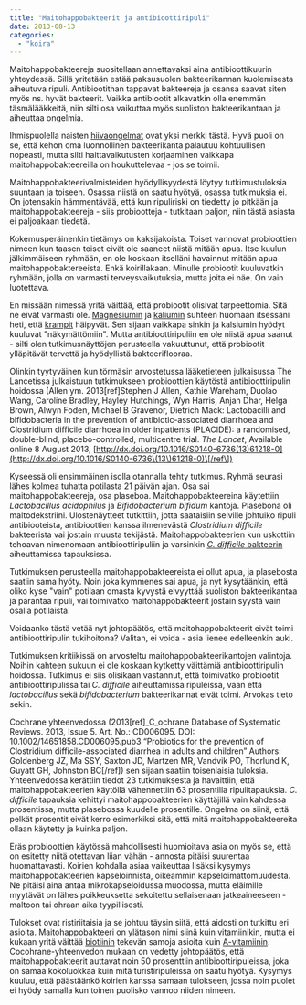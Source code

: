 ```yaml
---
title: "Maitohappobakteerit ja antibioottiripuli"
date: 2013-08-13
categories: 
  - "koira"
---
```


Maitohappobakteereja suositellaan annettavaksi aina antibioottikuurin yhteydessä. Sillä yritetään estää paksusuolen bakteerikannan kuolemisesta aiheutuva ripuli. Antibiootithan tappavat bakteereja ja osansa saavat siten myös ns. hyvät bakteerit. Vaikka antibiootit alkavatkin olla enemmän täsmälääkkeitä, niin silti osa vaikuttaa myös suoliston bakteerikantaan ja aiheuttaa ongelmia.

<!--more-->

Ihmispuolella naisten [hiivaongelmat](https://www.katiska.eu/terveys/allergia-iho-hiiva-terveys/hiivatulehdus/) ovat yksi merkki tästä. Hyvä puoli on se, että kehon oma luonnollinen bakteerikanta palautuu kohtuullisen nopeasti, mutta silti haittavaikutusten korjaaminen vaikkapa maitohappobakteereilla on houkuttelevaa - jos se toimii.

Maitohappobakteerivalmisteiden hyödyllisyydestä löytyy tutkimustuloksia suuntaan ja toiseen. Osassa niistä on saatu hyötyä, osassa tutkimuksia ei. On jotensakin hämmentävää, että kun ripuliriski on tiedetty jo pitkään ja maitohappobakteereja - siis probiootteja - tutkitaan paljon, niin tästä asiasta ei paljoakaan tiedetä.

Kokemusperäinenkin tietämys on kaksijakoista. Toiset vannovat probioottien nimeen kun taasen toiset eivät ole saaneet niistä mitään apua. Itse kuulun jälkimmäiseen ryhmään, en ole koskaan itselläni havainnut mitään apua maitohappobaktereeista. Enkä koirillakaan. Minulle probiootit kuuluvatkin ryhmään, jolla on varmasti terveysvaikutuksia, mutta joita ei näe. On vain luotettava.

En missään nimessä yritä väittää, että probiootit olisivat tarpeettomia. Sitä ne eivät varmasti ole. [Magnesiumin](https://www.katiska.eu/tieto/koira-tarve-mineraali/magnesium/) ja [kaliumin](https://www.katiska.eu/tieto/koira-tarve-mineraali/kalium/) suhteen huomaan itsessäni heti, että [krampit](https://www.katiska.eu/tieto/loukkaantumiset-ja-vammat/krampit/) häipyvät. Sen sijaan vaikkapa sinkin ja kalsiumin hyödyt kuuluvat "näkymättömiin". Mutta antibioottiripuliin en ole niistä apua saanut - silti olen tutkimusnäyttöjen perusteella vakuuttunut, että probiootit ylläpitävät tervettä ja hyödyllistä bakteeriflooraa.

Olinkin tyytyväinen kun törmäsin arvostetussa lääketieteen julkaisussa The Lancetissa julkaistuun tutkimukseen probioottien käytöstä antibioottiripulin hoidossa (Allen ym. 2013\[ref\]Stephen J Allen, Kathie Wareham, Duolao Wang, Caroline Bradley, Hayley Hutchings, Wyn Harris, Anjan Dhar, Helga Brown, Alwyn Foden, Michael B Gravenor, Dietrich Mack: Lactobacilli and bifidobacteria in the prevention of antibiotic-associated diarrhoea and Clostridium difficile diarrhoea in older inpatients (PLACIDE): a randomised, double-blind, placebo-controlled, multicentre trial. _The Lancet_, Available online 8 August 2013, [http://dx.doi.org/10.1016/S0140-6736(13)61218-0](http://dx.doi.org/10.1016/S0140-6736\(13\)61218-0)\[/ref\])

Kyseessä oli ensimmäinen isolla otannalla tehty tutkimus. Ryhmä seurasi lähes kolmea tuhatta potilasta 21 päivän ajan. Osa sai maitohappobakteereja, osa plaseboa. Maitohappobakteereina käytettiin _Lactobacillus acidophilus_ ja _Bifidobacterium bifidum_ kantoja. Plasebona oli maltodekstriini. Ulostenäytteet tutkittiin, jotta saataisiin selville johtuiko ripuli antibiooteista, antibioottien kanssa ilmenevästä _Clostridium difficile_ bakteerista vai jostain muusta tekijästä. Maitohappobakteerien kun uskottiin tehoavan nimenomaan antibioottiripuliin ja varsinkin [_C. difficile_ bakteerin](http://fi.wikipedia.org/wiki/Clostridium_difficile) aiheuttamissa tapauksissa.

Tutkimuksen perusteella maitohappobakteereista ei ollut apua, ja plasebosta saatiin sama hyöty. Noin joka kymmenes sai apua, ja nyt kysytäänkin, että oliko kyse "vain" potilaan omasta kyvystä elvyyttää suoliston bakteerikantaa ja parantaa ripuli, vai toimivatko maitohappobakteerit jostain syystä vain osalla potilaista.

Voidaanko tästä vetää nyt johtopäätös, että maitohappobakteerit eivät toimi antibioottiripulin tukihoitona? Valitan, ei voida - asia lienee edelleenkin auki.

Tutkimuksen kritiikissä on arvosteltu maitohappobakteerikantojen valintoja. Noihin kahteen sukuun ei ole koskaan kytketty väittämiä antibioottiripulin hoidossa. Tutkimus ei siis olisikaan vastannut, että toimivatko probiootit antibioottiripulissa tai _C. difficile_ aiheuttamissa ripuleissa, vaan että _lactobacillus_ sekä _bifidobacterium_ bakteerikannat eivät toimi. Arvokas tieto sekin.

Cochrane yhteenvedossa (2013\[ref\]_C_ochrane Database of Systematic Reviews. 2013, Issue 5. Art. No.: CD006095. DOI: 10.1002/14651858.CD006095.pub3 “Probiotics for the prevention of Clostridium difficile-associated diarrhea in adults and children” Authors: Goldenberg JZ, Ma SSY, Saxton JD, Martzen MR, Vandvik PO, Thorlund K, Guyatt GH, Johnston BC\[/ref\]) sen sijaan saatiin toisenlaisia tuloksia. Yhteenvedossa kerättiin tiedot 23 tutkimuksesta ja havaittiin, että maitohappobakteerien käytöllä vähennettiin 63 prosentilla ripulitapauksia. _C. difficile_ tapauksia kehittyi maitohappobakteerien käyttäjillä vain kahdessa prosentissa, mutta plasebossa kuudelle prosentille. Ongelma on siinä, että pelkät prosentit eivät kerro esimerkiksi sitä, että mitä maitohappobakteereita ollaan käytetty ja kuinka paljon.

Eräs probioottien käytössä mahdollisesti huomioitava asia on myös se, että on esitetty niitä otettavan liian vähän - annosta pitäisi suurentaa huomattavasti. Koirien kohdalla asiaa vaikeuttaa lisäksi kysymys maitohappobakteerien kapseloinnista, oikeammin kapseloimattomuudesta. Ne pitäisi aina antaa mikrokapseloidussa muodossa, mutta eläimille myytävät on lähes poikkeuksetta sekoitettu sellaisenaan jatkeaineeseen - maltoon tai ohraan aika tyypillisesti.

Tulokset ovat ristiriitaisia ja se johtuu täysin siitä, että aidosti on tutkittu eri asioita. Maitohappobakteeri on ylätason nimi siinä kuin vitamiinikin, mutta ei kukaan yritä väittää [biotiinin](https://www.katiska.eu/tieto/b-vitamiinit/biotiini-b7-vitamiini/) tekevän samoja asioita kuin [A-vitamiinin](https://www.katiska.eu/tieto/a-vitamiini/a-vitamiini/). Cocohrane-yhteenvedon mukaan on vedetty johtopäätös, että maitohappobakteerit auttavat noin 50 prosenttiin antibioottiripuleissa, joka on samaa kokoluokkaa kuin mitä turistiripuleissa on saatu hyötyä. Kysymys kuuluu, että päästäänkö koirien kanssa samaan tulokseen, jossa noin puolet ei hyödy samalla kun toinen puolisko vannoo niiden nimeen.
